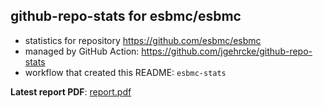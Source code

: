 ## github-repo-stats for esbmc/esbmc

- statistics for repository https://github.com/esbmc/esbmc
- managed by GitHub Action: https://github.com/jgehrcke/github-repo-stats
- workflow that created this README: `esbmc-stats`

**Latest report PDF**: [report.pdf](https://github.com/esbmc/esbmc/raw/github-repo-stats/esbmc/esbmc/latest-report/report.pdf)

